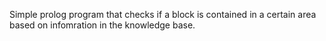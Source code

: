 Simple prolog program that checks if a block is contained in a certain area based on infomration in the knowledge base. 
